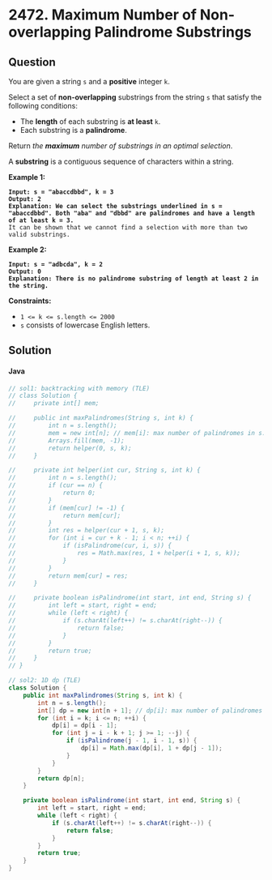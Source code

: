 # 2472. Maximum Number of Non-overlapping Palindrome Substrings

## Question

You are given a string `s` and a **positive** integer `k`.

Select a set of **non-overlapping** substrings from the string `s` that satisfy the following conditions:

* The **length** of each substring is **at least** `k`.
* Each substring is a **palindrome**.

Return _the **maximum** number of substrings in an optimal selection_.

A **substring** is a contiguous sequence of characters within a string.

**Example 1:**

<pre><code><strong>Input: s = "abaccdbbd", k = 3
</strong><strong>Output: 2
</strong><strong>Explanation: We can select the substrings underlined in s = "abaccdbbd". Both "aba" and "dbbd" are palindromes and have a length of at least k = 3.
</strong>It can be shown that we cannot find a selection with more than two valid substrings.
</code></pre>

**Example 2:**

<pre><code><strong>Input: s = "adbcda", k = 2
</strong><strong>Output: 0
</strong><strong>Explanation: There is no palindrome substring of length at least 2 in the string. 
</strong></code></pre>

**Constraints:**

* `1 <= k <= s.length <= 2000`
* `s` consists of lowercase English letters.

## Solution

#### Java

```java
// sol1: backtracking with memory (TLE)
// class Solution {
//     private int[] mem;

//     public int maxPalindromes(String s, int k) {
//         int n = s.length();
//         mem = new int[n]; // mem[i]: max number of palindromes in s.substring(i)
//         Arrays.fill(mem, -1);
//         return helper(0, s, k);
//     }

//     private int helper(int cur, String s, int k) {
//         int n = s.length();
//         if (cur == n) {
//             return 0;
//         }
//         if (mem[cur] != -1) {
//             return mem[cur];
//         }
//         int res = helper(cur + 1, s, k);
//         for (int i = cur + k - 1; i < n; ++i) {
//             if (isPalindrome(cur, i, s)) {
//                 res = Math.max(res, 1 + helper(i + 1, s, k));
//             }
//         }
//         return mem[cur] = res;
//     }

//     private boolean isPalindrome(int start, int end, String s) {
//         int left = start, right = end;
//         while (left < right) {
//             if (s.charAt(left++) != s.charAt(right--)) {
//                 return false;
//             }
//         }
//         return true;
//     }
// }

// sol2: 1D dp (TLE)
class Solution {
    public int maxPalindromes(String s, int k) {
        int n = s.length();
        int[] dp = new int[n + 1]; // dp[i]: max number of palindromes in s.substring(0:i)
        for (int i = k; i <= n; ++i) {
            dp[i] = dp[i - 1];
            for (int j = i - k + 1; j >= 1; --j) {
                if (isPalindrome(j - 1, i - 1, s)) {
                    dp[i] = Math.max(dp[i], 1 + dp[j - 1]);
                }
            }
        }
        return dp[n];
    }

    private boolean isPalindrome(int start, int end, String s) {
        int left = start, right = end;
        while (left < right) {
            if (s.charAt(left++) != s.charAt(right--)) {
                return false;
            }
        }
        return true;
    }
}
```
